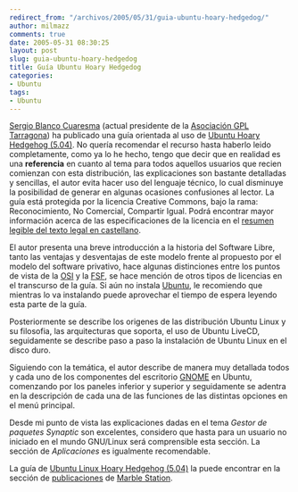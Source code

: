 ```yaml
---
redirect_from: "/archivos/2005/05/31/guia-ubuntu-hoary-hedgedog/"
author: milmazz
comments: true
date: 2005-05-31 08:30:25
layout: post
slug: guia-ubuntu-hoary-hedgedog
title: Guía Ubuntu Hoary Hedgedog
categories:
- Ubuntu
tags:
- Ubuntu
---
```


[Sergio Blanco Cuaresma](http://marblestation.com/autobiografia/) (actual
presidente de la [Asociación GPL Tarragona](http://www.gpltarragona.org/)) ha
publicado una guía orientada al uso de [Ubuntu Hoary Hedgehog
(5.04)](http://www.ubuntulinux.org/wiki/HoaryHedgehog). No quería recomendar el
recurso hasta haberlo leido completamente, como ya lo he hecho, tengo que decir
que en realidad es una **referencia** en cuanto al tema para todos aquellos
usuarios que recien comienzan con esta distribución, las explicaciones son
bastante detalladas y sencillas, el autor evita hacer uso del lenguaje técnico,
lo cual disminuye la posibilidad de generar en algunas ocasiones confusiones al
lector. La guía está protegida por la licencia Creative Commons, bajo la rama:
Reconocimiento, No Comercial, Compartir Igual. Podrá encontrar mayor información
acerca de las especificaciones de la licencia en el [resumen legible del texto
legal en
castellano](http://creativecommons.org/licenses/by-nc-sa/2.1/es/legalcode.es).

El autor presenta una breve introducción a la historia del Software Libre, tanto
las ventajas y desventajas de este modelo frente al propuesto por el modelo del
software privativo, hace algunas distinciones entre los puntos de vista de la
[OSI](http://www.opensource.org/) y la [FSF](http://www.fsf.org/), se hace
mención de otros tipos de licencias en el transcurso de la guía. Si aún no
instala [Ubuntu](http://www.ubuntulinux.org/), le recomiendo que mientras lo va
instalando puede aprovechar el tiempo de espera leyendo esta parte de la guía.

Posteriormente se describe los origenes de las distribución Ubuntu Linux y su
filosofia, las arquitecturas que soporta, el uso de Ubuntu LiveCD, seguidamente
se describe paso a paso la instalación de Ubuntu Linux en el disco duro.

Siguiendo con la temática, el autor describe de manera muy detallada todos y
cada uno de los componentes del escritorio [GNOME](http://gnome.org/) en Ubuntu,
comenzando por los paneles inferior y superior y seguidamente se adentra en la
descripción de cada una de las funciones de las distintas opciones en el menú
principal.

Desde mi punto de vista las explicaciones dadas en el tema _Gestor de paquetes
Synaptic_ son excelentes, considero que hasta para un usuario no iniciado en el
mundo GNU/Linux será comprensible esta sección. La sección de _Aplicaciones_ es
igualmente recomendable.

La guía de [Ubuntu Linux Hoary Hedgehog
(5.04)](http://www.marblestation.com/publicaciones/Ubuntu_Guia_Hoary_Hedgehog.pdf)
la puede encontrar en la sección de
[publicaciones](http://www.marblestation.com/publicaciones/) de [Marble
Station](http://www.marblestation.com/blog/).

